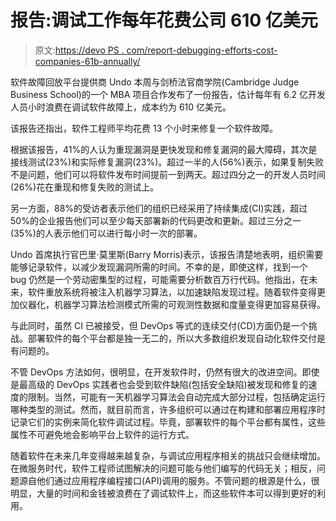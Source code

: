 # 报告:调试工作每年花费公司 610 亿美元

> 原文:[https://devo PS . com/report-debugging-efforts-cost-companies-61b-annually/](https://devops.com/report-debugging-efforts-cost-companies-61b-annually/)

软件故障回放平台提供商 Undo 本周与剑桥法官商学院(Cambridge Judge Business School)的一个 MBA 项目合作发布了一份报告，估计每年有 6.2 亿开发人员小时浪费在调试软件故障上，成本约为 610 亿美元。

该报告还指出，软件工程师平均花费 13 个小时来修复一个软件故障。

根据该报告，41%的人认为重现漏洞是更快发现和修复漏洞的最大障碍，其次是接线测试(23%)和实际修复漏洞(23%)。超过一半的人(56%)表示，如果复制失败不是问题，他们可以将软件发布时间提前一到两天。超过四分之一的开发人员时间(26%)花在重现和修复失败的测试上。

另一方面，88%的受访者表示他们的组织已经采用了持续集成(CI)实践，超过 50%的企业报告他们可以至少每天部署新的代码更改和更新。超过三分之一(35%)的人表示他们可以进行每小时一次的部署。

Undo 首席执行官巴里·莫里斯(Barry Morris)表示，该报告清楚地表明，组织需要能够记录软件，以减少发现漏洞所需的时间。不幸的是，即使这样，找到一个 bug 仍然是一个劳动密集型的过程，可能需要分析数百万行代码。他指出，在未来，软件重放系统将被注入机器学习算法，以加速缺陷发现过程。随着软件变得更加仪器化，机器学习算法检测模式所需的可观测性数据和度量变得更加容易获得。

与此同时，虽然 CI 已被接受，但 DevOps 等式的连续交付(CD)方面仍是一个挑战。部署软件的每个平台都是独一无二的，所以大多数组织发现自动化软件交付是有问题的。

不管 DevOps 方法如何，很明显，在开发软件时，仍然有很大的改进空间。即使是最高级的 DevOps 实践者也会受到软件缺陷(包括安全缺陷)被发现和修复的速度的限制。当然，可能有一天机器学习算法会自动完成大部分过程，包括确定运行哪种类型的测试。然而，就目前而言，许多组织可以通过在构建和部署应用程序时记录它们的实例来简化软件调试过程。毕竟，部署软件的每个平台都有属性，这些属性不可避免地会影响平台上软件的运行方式。

随着软件在未来几年变得越来越复杂，与调试应用程序相关的挑战只会继续增加。在微服务时代，软件工程师试图解决的问题可能与他们编写的代码无关；相反，问题源自他们通过应用程序编程接口(API)调用的服务。不管问题的根源是什么，很明显，大量的时间和金钱被浪费在了调试软件上，而这些软件本可以得到更好的利用。